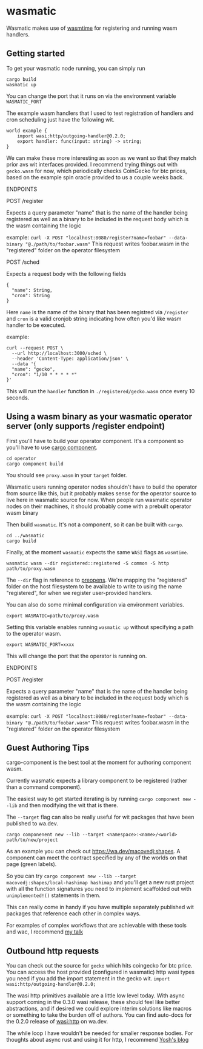# wasmatic

Wasmatic makes use of [wasmtime](https://github.com/bytecodealliance/wasmtime) for registering and running wasm handlers.

## Getting started
To get your wasmatic node running, you can simply run
```
cargo build
wasmatic up
```

You can change the port that it runs on via the environment variable `WASMATIC_PORT`

The example wasm handlers that I used to test registration of handlers and
cron scheduling just have the following wit.

```wit
world example {
    import wasi:http/outgoing-handler@0.2.0;
    export handler: func(input: string) -> string;
}
```

We can make these more interesting as soon as we want so that they match prior 
avs wit interfaces provided.  I recommend trying things out with `gecko.wasm` 
for now, which periodically checks CoinGecko for btc prices, based on the example spin oracle provided to us a couple weeks back.

ENDPOINTS

POST /register

Expects a query parameter "name" that is the name of the handler being registered as
well as a binary to be included in the request body which is the wasm containing the logic

example:
`curl -X POST "localhost:8080/register?name=foobar" --data-binary "@./path/to/foobar.wasm"`
This request writes foobar.wasm in the "registered" folder on the operator filesystem

POST /sched

Expects a request body with the following fields

```
{
  "name": String,
  "cron": String
}
```

Here `name` is the name of the binary that has been registred via `/register`
and `cron` is a valid cronjob string indicating how often you'd like wasm handler to be executed.

example:
```
curl --request POST \
  --url http://localhost:3000/sched \
  --header 'Content-Type: application/json' \
  --data '{
  "name": "gecko",
  "cron": "1/10 * * * * *"
}'
```

This will run the `handler` function in `./registered/gecko.wasm` once every 10 seconds.

## Using a wasm binary as your wasmatic operator server (only supports /register endpoint)
First you'll have to build your operator component.
It's a component so you'll have to use [cargo component](https://github.com/bytecodealliance/cargo-component).
```
cd operator
cargo component build
```
You should see `proxy.wasm` in your `target` folder.

Wasmatic users running operator nodes shouldn't have to build the operator from source like this, but it probably makes sense for the operator source to live here in wasmatic source for now.  When people run wasmatic operator nodes on their machines, it should probably come with a prebuilt operator wasm binary

Then build `wasmatic`.  It's not a component, so it can be built with `cargo`.

```
cd ../wasmatic
cargo build
```

Finally, at the moment `wasmatic` expects the same `WASI` flags as `wasmtime`.

`wasmatic wasm --dir registered::registered -S common -S http path/to/proxy.wasm`

The `--dir` flag in reference to [preopens](https://wa.dev/wasi:filesystem#preopens).
We're mapping the "registered" folder on the host filesystem to be available to write to using the name "registered", for when we register user-provided handlers.

You can also do some minimal configuration via environment variables.

```
export WASMATIC=path/to/proxy.wasm
```
Setting this variable enables running `wasmatic up` without specifying a path to the operator wasm.

```
export WASMATIC_PORT=xxxx
````
This will change the port that the operator is running on.

ENDPOINTS

POST /register

Expects a query parameter "name" that is the name of the handler being registered as
well as a binary to be included in the request body which is the wasm containing the logic

example:
`curl -X POST "localhost:8080/register?name=foobar" --data-binary "@./path/to/foobar.wasm"`
This request writes foobar.wasm in the "registered" folder on the operator filesystem

## Guest Authoring Tips
cargo-component is the best tool at the moment for authoring component wasm.

Currently wasmatic expects a library component to be registered (rather than a command component).

The easiest way to get started iterating is by running
`cargo component new --lib` and then modifying the wit that is there.

The `--target` flag can also be really useful for wit packages that have been
published to wa.dev.

`cargo componenent new --lib --target <namespace>:<name>/<world> path/to/new/project`

As an example you can check out https://wa.dev/macovedj:shapes.
A component can meet the contract specified by any of the worlds on that page (green labels).

So you can try `cargo component new --lib --target macovedj:shapes/local-hashimap hashimap` and you'll get a new rust project with all the function signatures you need to implement scaffolded out with `unimplemented!()` statements in them.

This can really come in handy if you have multiple separately published wit packages that reference each other in complex ways.

For examples of complex workflows that are achievable with these tools and wac, I recommend [my talk](https://www.youtube.com/watch?v=2_-10mRN30s)

## Outbound http requests
You can check out the source for `gecko` which hits coingecko for btc price.
You can access the host provided (configured in wasmatic) http wasi types you need if you add the import statement in the gecko wit.
`import wasi:http/outgoing-handler@0.2.0;`

The wasi http primitives available are a little low level today.  With async support coming in the 0.3.0 wasi release, these should feel like better abstractions, and if desired we could explore interim solutions like macros or something to take the burden off of authors.  You can find auto-docs for the 0.2.0 release of [wasi:http](https://wa.dev/wasi:http) on wa.dev.

The while loop I have wouldn't be needed for smaller response bodies.  For thoughts about async rust and using it for http, I recommend [Yosh's blog](https://blog.yoshuawuyts.com/building-an-async-runtime-for-wasi/.)
